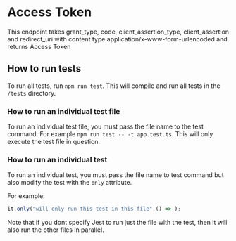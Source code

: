 # Access Token

This endpoint takes grant_type, code, client_assertion_type, client_assertion and redirect_uri with content type application/x-www-form-urlencoded and returns Access Token

## How to run tests

To run all tests, run `npm run test`. This will compile and run all tests in the `/tests` directory.

### How to run an individual test file

To run an individual test file, you must pass the file name to the test command. For example `npm run test -- -t app.test.ts`. This will only execute the test file in question.

### How to run an individual test

To run an individual test, you must pass the file name to test command but also modify the test with the `only` attribute.

For example:
``` Javascript
it.only("will only run this test in this file",() => );
```
Note that if you dont specify Jest to run just the file with the test, then it will also run the other files in parallel.